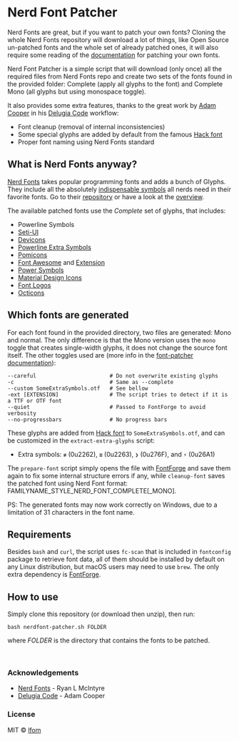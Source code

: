 # Nerd Font Patcher
Nerd Fonts are great, but if you want to patch your own fonts? Cloning the whole Nerd Fonts repository will download a lot of things, like Open Source un-patched fonts and the whole set of already patched ones, it will also require some reading of the [documentation](https://github.com/ryanoasis/nerd-fonts#font-patcher) for patching your own fonts.

Nerd Font Patcher is a simple script that will download (only once) all the required files from Nerd Fonts repo and create two sets of the fonts found in the provided folder: Complete (apply all glyphs to the font) and Complete Mono (all glyphs but using monospace toggle).

It also provides some extra features, thanks to the great work by [Adam Cooper](https://github.com/adam7) in his [Delugia Code](https://github.com/adam7/delugia-code) workflow:

- Font cleanup (removal of internal inconsistencies)
- Some special glyphs are added by default from the famous [Hack font](https://github.com/source-foundry/Hack)
- Proper font naming using Nerd Fonts standard


## What is Nerd Fonts anyway?
[Nerd Fonts](https://www.nerdfonts.com) takes popular programming fonts and adds a bunch of Glyphs. They include all the absolutely [indispensable symbols](https://github.com/ryanoasis/nerd-fonts/wiki/Glyph-Sets-and-Code-Points) all nerds need in their favorite fonts.
Go to their [repository](https://github.com/ryanoasis/nerd-fonts) or have a look at the [overview](https://www.nerdfonts.com/#cheat-sheet).

The available patched fonts use the _Complete_ set of glyphs, that includes:
- Powerline Symbols
- [Seti-UI](https://atom.io/themes/seti-ui#current_icons)
- [Devicons](http://vorillaz.github.io/devicons/)
- [Powerline Extra Symbols](https://github.com/ryanoasis/powerline-extra-symbols)
- [Pomicons](https://github.com/gabrielelana/pomicons)
- [Font Awesome](https://github.com/FortAwesome/Font-Awesome) and [Extension](https://github.com/AndreLZGava/font-awesome-extension)
- [Power Symbols](https://unicodepowersymbol.com/)
- [Material Design Icons](https://github.com/Templarian/MaterialDesign)
- [Font Logos](https://github.com/Lukas-W/font-logos)
- [Octicons](https://github.com/github/octicons)

## Which fonts are generated
For each font found in the provided directory, two files are generated: Mono and normal. The only difference is that the Mono version uses the `mono` toggle that creates single-width glyphs, it does not change the source font itself. The other toggles used are (more info in the [font-patcher documentation](https://github.com/ryanoasis/nerd-fonts#font-patcher)):
```
--careful                       # Do not overwrite existing glyphs
-c                              # Same as --complete
--custom SomeExtraSymbols.otf   # See bellow
-ext [EXTENSION]                # The script tries to detect if it is a TTF or OTF font
--quiet                         # Passed to FontForge to avoid verbosity
--no-progressbars               # No progress bars
```


These glyphs are added from [Hack font](https://github.com/source-foundry/Hack) to `SomeExtraSymbols.otf`, and can be customized in the `extract-extra-glyphs` script:
- Extra symbols: ``≢`` (0u2262), ``≣`` (0u2263), ``❯`` (0u276F), and ``⚡`` (0u26A1)

The `prepare-font` script simply opens the file with [FontForge](https://fontforge.org) and save them again to fix some internal structure errors if any, while `cleanup-font` saves the patched font using Nerd Font format: FAMILYNAME_STYLE_NERD_FONT_COMPLETE\[\_MONO\].

PS: The generated fonts may now work correctly on Windows, due to a limitation of 31 characters in the font name.

## Requirements
Besides `bash` and `curl`, the script uses `fc-scan` that is included in `fontconfig` package to retrieve font data, all of them should be installed by default on any Linux distribution, but macOS users may need to use `brew`. The only extra dependency is [FontForge](https://fontforge.org).

## How to use
Simply clone this repository (or download then unzip), then run:
```
bash nerdfont-patcher.sh FOLDER
```
where _FOLDER_ is the directory that contains the fonts to be patched.

<br/>

### Acknowledgements
- [Nerd Fonts](https://github.com/ryanoasis/nerd-fonts) - Ryan L McIntyre
- [Delugia Code](https://github.com/adam7/delugia-code) - Adam Cooper


### License

MIT © [lfom](https://lfom.tk)
